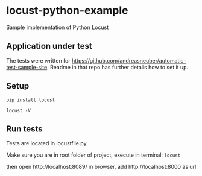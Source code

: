 # locust-python-example
Sample implementation of Python Locust

## Application under test
The tests were written for https://github.com/andreasneuber/automatic-test-sample-site.
Readme in that repo has further details how to set it up.

## Setup
```
pip install locust

locust -V
```

## Run tests 
Tests are located in locustfile.py

Make sure you are in root folder of project, execute in terminal: `locust`

then open http://localhost:8089/ in browser, add http://localhost:8000 as url
